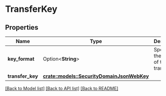 # TransferKey

## Properties

Name | Type | Description | Notes
------------ | ------------- | ------------- | -------------
**key_format** | Option<**String**> | Specifies the format of the transfer key | [optional][default to jwk]
**transfer_key** | [**crate::models::SecurityDomainJsonWebKey**](SecurityDomainJsonWebKey.md) |  | 

[[Back to Model list]](../README.md#documentation-for-models) [[Back to API list]](../README.md#documentation-for-api-endpoints) [[Back to README]](../README.md)


